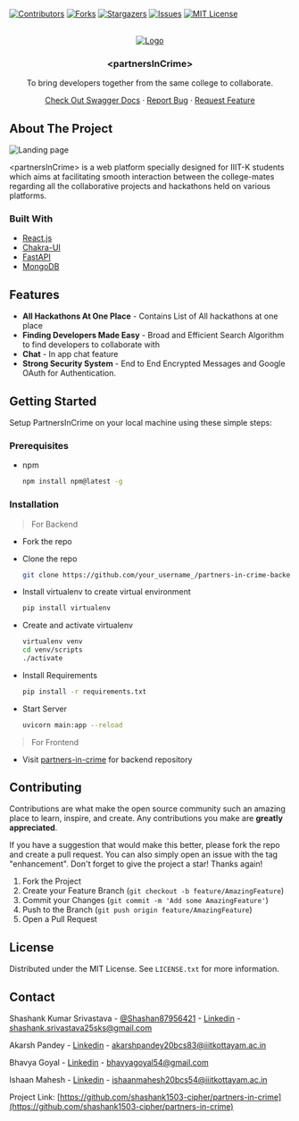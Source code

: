 <div id="top"></div>

[![Contributors][contributors-shield]][contributors-url]
[![Forks][forks-shield]][forks-url]
[![Stargazers][stars-shield]][stars-url]
[![Issues][issues-shield]][issues-url]
[![MIT License][license-shield]][license-url]

<!-- PROJECT LOGO -->
<br />
<div align="center">
  <a href="https://partners-in-crime.vercel.app/">
    <img src="https://res.cloudinary.com/dpjf6btln/image/upload/v1658199451/Studio_Project_uaunvd.png" alt="Logo" >
  </a>

  <h3 align="center">&lt;partnersInCrime&gt;</h3>

  <p align="center">
    To bring developers together from the same college to collaborate.
   </p>
   <p align="center">
    <a href="https://partners-in-crime-backend.herokuapp.com/">Check Out Swagger Docs</a>
    ·
    <a href="https://github.com/shashank1503-cipher/partners-in-crime-backend/issues">Report Bug</a>
    ·
    <a href="https://github.com/shashank1503-cipher/partners-in-crime-backend/issues">Request Feature</a>
  </p>
</div>

<!-- ABOUT THE PROJECT -->

## About The Project

<img src="https://res.cloudinary.com/dpjf6btln/image/upload/v1658199960/Landing_page_f2kkmz.png" alt="Landing page">
</img>

&lt;partnersInCrime&gt; is a web platform specially designed for IIIT-K students which aims at facilitating smooth interaction between the college-mates regarding all the collaborative projects and hackathons held on various platforms.


### Built With

- [React.js](https://reactjs.org/)
- [Chakra-UI](https://chakra-ui.com/)
- [FastAPI](https://fastapi.tiangolo.com/)
- [MongoDB](https://www.mongodb.com/)

## Features

- **All Hackathons At One Place** - Contains List of All hackathons at one place
- **Finding Developers Made Easy** - Broad and Efficient Search Algorithm to find developers to collaborate with
- **Chat** - In app chat feature 
- **Strong Security System** - End to End Encrypted Messages and Google OAuth for Authentication.


<!-- GETTING STARTED -->

## Getting Started

Setup PartnersInCrime on your local machine using these simple steps:

### Prerequisites

- npm
  ```sh
  npm install npm@latest -g
  ```

### Installation
>For Backend
- Fork the repo
- Clone the repo
   ```sh
   git clone https://github.com/your_username_/partners-in-crime-backend.git
   ```
- Install virtualenv to create virtual environment
   ```sh
   pip install virtualenv
   ```

- Create and activate virtualenv
   ```sh
   virtualenv venv
   cd venv/scripts
   ./activate
   ```
- Install Requirements
   ```sh
   pip install -r requirements.txt
   ```
- Start Server
   ```sh
   uvicorn main:app --reload
   ```

>For Frontend
- Visit [partners-in-crime](https://github.com/shashank1503-cipher/partners-in-crime) for backend repository

<!-- CONTRIBUTING -->

## Contributing

Contributions are what make the open source community such an amazing place to learn, inspire, and create. Any contributions you make are **greatly appreciated**.

If you have a suggestion that would make this better, please fork the repo and create a pull request. You can also simply open an issue with the tag "enhancement".
Don't forget to give the project a star! Thanks again!

1. Fork the Project
2. Create your Feature Branch (`git checkout -b feature/AmazingFeature`)
3. Commit your Changes (`git commit -m 'Add some AmazingFeature'`)
4. Push to the Branch (`git push origin feature/AmazingFeature`)
5. Open a Pull Request

<!-- LICENSE -->

## License

Distributed under the MIT License. See `LICENSE.txt` for more information.

<!-- CONTACT -->

## Contact

Shashank Kumar Srivastava - [@Shashan87956421](https://twitter.com/Shashan87956421) - [Linkedin](https://www.linkedin.com/in/shashank-srivastava-a72899201/) - shashank.srivastava25sks@gmail.com

Akarsh Pandey - [Linkedin](https://www.linkedin.com/in/akarsh-pandey-238b471b0/) - akarshpandey20bcs83@iiitkottayam.ac.in

Bhavya Goyal - [Linkedin](https://www.linkedin.com/in/bhavya-goyal-832418203/) - bhavyagoyal54@gmail.com

Ishaan Mahesh - [Linkedin](https://www.linkedin.com/in/ishaan-mahesh/) - ishaanmahesh20bcs54@iiitkottayam.ac.in

Project Link: [https://github.com/shashank1503-cipher/partners-in-crime](https://github.com/shashank1503-cipher/partners-in-crime)


<!-- MARKDOWN LINKS & IMAGES -->
<!-- https://www.markdownguide.org/basic-syntax/#reference-style-links -->

[contributors-shield]: https://img.shields.io/github/contributors/shashank1503-cipher/partners-in-crime-backend.svg?style=for-the-badge
[contributors-url]: https://github.com/shashank1503-cipher/partners-in-crime-backend/graphs/contributors
[forks-shield]: https://img.shields.io/github/forks/shashank1503-cipher/partners-in-crime-backend?style=for-the-badge
[forks-url]: https://github.com/shashank1503-cipher/partners-in-crime-backend/network/members
[stars-shield]: https://img.shields.io/github/stars/shashank1503-cipher/partners-in-crime-backend?style=for-the-badge
[stars-url]: https://github.com/shashank1503-cipher/partners-in-crime-backend/stargazers
[issues-shield]: https://img.shields.io/github/issues/shashank1503-cipher/partners-in-crime-backend?style=for-the-badge
[issues-url]: https://github.com/shashank1503-cipher/partners-in-crime-backend/issues
[license-shield]: https://img.shields.io/github/license/shashank1503-cipher/partners-in-crime-backend?style=for-the-badge
[license-url]: https://github.com/shashank1503-cipher/partners-in-crime-backend/blob/main/LICENSE


